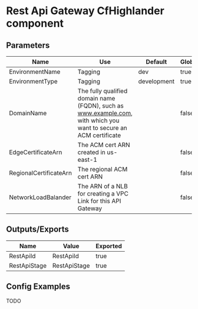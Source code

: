 # Rest Api Gateway CfHighlander component

## Parameters

| Name | Use | Default | Global | Type | Allowed Values |
| ---- | --- | ------- | ------ | ---- | -------------- |
| EnvironmentName | Tagging | dev | true | String
| EnvironmentType | Tagging | development | true | String | ['development','production']
| DomainName | The fully qualified domain name (FQDN), such as www.example.com, with which you want to secure an ACM certificate | | false | string
| EdgeCertificateArn | The ACM cert ARN created in us-east-1 | | false | String
| RegionalCertificateArn | The regional ACM cert ARN | | false | String
| NetworkLoadBalander | The ARN of a NLB for creating a VPC Link for this API Gateway | | false | String

## Outputs/Exports

| Name | Value | Exported |
| ---- | ----- | -------- |
| RestApiId | RestApiId | true
| RestApiStage | RestApiStage | true

## Config Examples

TODO
 